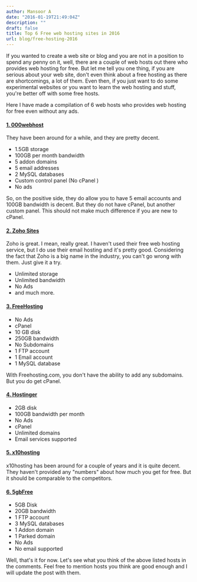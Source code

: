 ```yaml
---
author: Mansoor A
date: "2016-01-19T21:49:04Z"
description: ""
draft: false
title: Top 6 Free web hosting sites in 2016
url: blog/free-hosting-2016
---
```



If you wanted to create a web site or blog and you are not in a position to spend any penny on it, well, there are a couple of web hosts out there who provides web hosting for free. But let me tell you one thing, if you are serious about your web site, don't even think about a free hosting as there are shortcomings, a lot of them. Even then, if you just want to do some experimental websites or you want to learn the web hosting and stuff, you're better off with some free hosts.

Here I have made a compilation of 6 web hosts who provides web hosting for free even without any ads.

#### <a href="https://www.000webhost.com/" target="_blank">1. 000webhost</a>

They have been around for a while, and they are pretty decent.

  * 1.5GB storage
  * 100GB per month bandwidth
  * 5 addon domains
  * 5 email addresses
  * 2 MySQL databases
  * Custom control panel (No cPanel )
  * No ads

So, on the positive side, they do allow you to have 5 email accounts and 100GB bandwidth is decent. But they do not have cPanel, but another custom panel. This should not make much difference if you are new to cPanel.

#### <a href="https://www.zoho.com/sites/" target="_blank">2. Zoho Sites</a>

Zoho is great. I mean, really great. I haven't used their free web hosting service, but I do use their email hosting and it's pretty good. Considering the fact that Zoho is a big name in the industry, you can't go wrong with them. Just give it a try.

  * Unlimited storage
  * Unlimited bandwidth
  * No Ads
  * and much more.

#### <a href="https://www.freehosting.com/" target="_blank">3. FreeHosting</a>

  * No Ads
  * cPanel
  * 10 GB disk
  * 250GB bandwidth
  * No Subdomains
  * 1 FTP account
  * 1 Email account
  * 1 MySQL database

With Freehosting.com, you don't have the ability to add any subdomains. But you do get cPanel.

#### <a href="http://www.hostinger.in/" target="_blank">4. Hostinger</a>

  * 2GB disk
  * 100GB bandwidth per month
  * No Ads
  * cPanel
  * Unlimited domains
  * Email services supported

#### <a href="https://x10hosting.com/" target="_blank">5. x10hosting</a>

x10hosting has been around for a couple of years and it is quite decent. They haven't provided any "numbers" about how much you get for free. But it should be comparable to the competitors.

#### <a href="http://5gbfree.com/" target="_blank">6. 5gbFree</a>

  * 5GB Disk
  * 20GB bandwidth
  * 1 FTP account
  * 3 MySQL databases
  * 1 Addon domain
  * 1 Parked domain
  * No Ads
  * No email supported

 

Well, that's it for now. Let's see what you think of the above listed hosts in the comments. Feel free to mention hosts you think are good enough and I will update the post with them.

